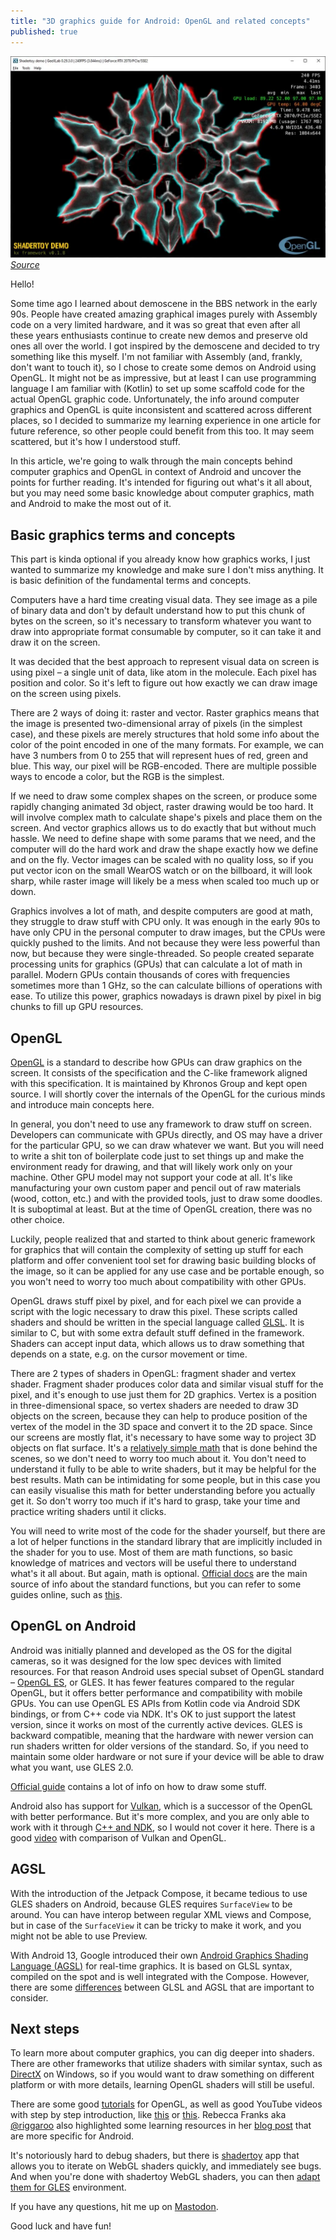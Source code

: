 ```yaml
---
title: "3D graphics guide for Android: OpenGL and related concepts"
published: true
---
```


![OpenGL](/assets/opengl.webp)
*[Source](https://www.geeks3d.com/hacklab/20191021/shadertoy-demopack-v201910-21/)*

Hello!

Some time ago I learned about demoscene in the BBS network in the early 90s. People have created amazing graphical images purely with Assembly code on a very limited hardware, and it was so great that even after all these years enthusiasts continue to create new demos and preserve old ones all over the world. I got inspired by the demoscene and decided to try something like this myself. I'm not familiar with Assembly (and, frankly, don't want to touch it), so I chose to create some demos on Android using OpenGL. It might not be as impressive, but at least I can use programming language I am familiar with (Kotlin) to set up some scaffold code for the actual OpenGL graphic code. Unfortunately, the info around computer graphics and OpenGL is quite inconsistent and scattered across different places, so I decided to summarize my learning experience in one article for future reference, so other people could benefit from this too. It may seem scattered, but it's how I understood stuff.

In this article, we're going to walk through the main concepts behind computer graphics and OpenGL in context of Android and uncover the points for further reading. It's intended for figuring out what's it all about, but you may need some basic knowledge about computer graphics, math and Android to make the most out of it.

## Basic graphics terms and concepts

This part is kinda optional if you already know how graphics works, I just wanted to summarize my knowledge and make sure I don't miss anything. It is basic definition of the fundamental terms and concepts.

Computers have a hard time creating visual data. They see image as a pile of binary data and don't by default understand how to put this chunk of bytes on the screen, so it's necessary to transform whatever you want to draw into appropriate format consumable by computer, so it can take it and draw it on the screen.

It was decided that the best approach to represent visual data on screen is using pixel – a single unit of data, like atom in the molecule. Each pixel has position and color. So it's left to figure out how exactly we can draw image on the screen using pixels.

There are 2 ways of doing it: raster and vector. Raster graphics means that the image is presented two-dimensional array of pixels (in the simplest case), and these pixels are merely structures that hold some info about the color of the point encoded in one of the many formats. For example, we can have 3 numbers from 0 to 255 that will represent hues of red, green and blue. This way, our pixel will be RGB-encoded. There are multiple possible ways to encode a color, but the RGB is the simplest.

If we need to draw some complex shapes on the screen, or produce some rapidly changing animated 3d object, raster drawing would be too hard. It will involve complex math to calculate shape's pixels and place them on the screen. And vector graphics allows us to do exactly that but without much hassle. We need to define shape with some params that we need, and the computer will do the hard work and draw the shape exactly how we define and on the fly. Vector images can be scaled with no quality loss, so if you put vector icon on the small WearOS watch or on the billboard, it will look sharp, while raster image will likely be a mess when scaled too much up or down.

Graphics involves a lot of math, and despite computers are good at math, they struggle to draw stuff with CPU only. It was enough in the early 90s to have only CPU in the personal computer to draw images, but the CPUs were quickly pushed to the limits. And not because they were less powerful than now, but because they were single-threaded. So people created separate processing units for graphics (GPUs) that can calculate a lot of math in parallel. Modern GPUs contain thousands of cores with frequencies sometimes more than 1 GHz, so the can calculate billions of operations with ease. To utilize this power, graphics nowadays is drawn pixel by pixel in big chunks to fill up GPU resources.

## OpenGL

[OpenGL](https://www.opengl.org/) is a standard to describe how GPUs can draw graphics on the screen. It consists of the specification and the C-like framework aligned with this specification. It is maintained by Khronos Group and kept open source. I will shortly cover the internals of the OpenGL for the curious minds and introduce main concepts here.

In general, you don't need to use any framework to draw stuff on screen. Developers can communicate with GPUs directly, and OS may have a driver for the particular GPU, so we can draw whatever we want. But you will need to write a shit ton of boilerplate code just to set things up and make the environment ready for drawing, and that will likely work only on your machine. Other GPU model may not support your code at all. It's like manufacturing your own custom paper and pencil out of raw materials (wood, cotton, etc.) and with the provided tools, just to draw some doodles. It is suboptimal at least. But at the time of OpenGL creation, there was no other choice.

Luckily, people realized that and started to think about generic framework for graphics that will contain the complexity of setting up stuff for each platform and offer convenient tool set for drawing basic building blocks of the image, so it can be applied for any use case and be portable enough, so you won't need to worry too much about compatibility with other GPUs.

OpenGL draws stuff pixel by pixel, and for each pixel we can provide a script with the logic necessary to draw this pixel. These scripts called shaders and should be written in the special language called [GLSL](https://en.wikipedia.org/wiki/OpenGL_Shading_Language). It is similar to C, but with some extra default stuff defined in the framework. Shaders can accept input data, which allows us to draw something that depends on a state, e.g. on the cursor movement or time.

There are 2 types of shaders in OpenGL: fragment shader and vertex shader. Fragment shader produces color data and similar visual stuff for the pixel, and it's enough to use just them for 2D graphics. Vertex is a position in three-dimensional space, so vertex shaders are needed to draw 3D objects on the screen, because they can help to produce position of the vertex of the model in the 3D space and convert it to the 2D space. Since our screens are mostly flat, it's necessary to have some way to project 3D objects on flat surface. It's a [relatively simple math](https://learnopengl.com/Getting-started/Transformations) that is done behind the scenes, so we don't need to worry too much about it. You don't need to understand it fully to be able to write shaders, but it may be helpful for the best results. Math can be intimidating for some people, but in this case you can easily visualise this math for better understanding before you actually get it. So don't worry too much if it's hard to grasp, take your time and practice writing shaders until it clicks.

You will need to write most of the code for the shader yourself, but there are a lot of helper functions in the standard library that are implicitly included in the shader for you to use. Most of them are math functions, so basic knowledge of matrices and vectors will be useful there to understand what's it all about. But again, math is optional. [Official docs](https://registry.khronos.org/OpenGL/index_gl.php) are the main source of info about the standard functions, but you can refer to some guides online, such as [this](https://math.hws.edu/graphicsbook/c6/s3.html).

## OpenGL on Android

Android was initially planned and developed as the OS for the digital cameras, so it was designed for the low spec devices with limited resources. For that reason Android uses special subset of OpenGL standard – [OpenGL ES](https://developer.android.com/develop/ui/views/graphics/opengl/about-opengl), or GLES. It has fewer features compared to the regular OpenGL, but it offers better performance and compatibility with mobile GPUs. You can use OpenGL ES APIs from Kotlin code via Android SDK bindings, or from C++ code via NDK. It's OK to just support the latest version, since it works on most of the currently active devices. GLES is backward compatible, meaning that the hardware with newer version can run shaders written for older versions of the standard. So, if you need to maintain some older hardware or not sure if your device will be able to draw what you want, use GLES 2.0.

[Official guide](https://developer.android.com/develop/ui/views/graphics/opengl) contains a lot of info on how to draw some stuff.

Android also has support for [Vulkan](https://vulkan.org/), which is a successor of the OpenGL with better performance. But it's more complex, and you are only able to work with it through [C++ and NDK](https://developer.android.com/ndk/guides/graphics/getting-started), so I would not cover it here. There is a good [video](https://youtu.be/C7OjI7CpjLw) with comparison of Vulkan and OpenGL.

## AGSL

With the introduction of the Jetpack Compose, it became tedious to use GLES shaders on Android, because GLES requires `SurfaceView` to be around. You can have interop between regular XML views and Compose, but in case of the `SurfaceView` it can be tricky to make it work, and you might not be able to use Preview.

With Android 13, Google introduced their own [Android Graphics Shading Language (AGSL)](https://developer.android.com/develop/ui/views/graphics/agsl) for real-time graphics. It is based on GLSL syntax, compiled on the spot and is well integrated with the Compose. However, there are some [differences](https://developer.android.com/develop/ui/views/graphics/agsl/agsl-vs-glsl) between GLSL and AGSL that are important to consider.

## Next steps

To learn more about computer graphics, you can dig deeper into shaders. There are other frameworks that utilize shaders with similar syntax, such as [DirectX](https://devblogs.microsoft.com/directx/landing-page/) on Windows, so if you would want to draw something on different platform or with more details, learning OpenGL shaders will still be useful.

There are some good [tutorials](https://learnopengl.com) for OpenGL, as well as good YouTube videos with step by step introduction, like [this](https://www.youtube.com/watch?v=f4s1h2YETNY&pp=ygUEZ2xzbA%3D%3D) or [this](https://www.youtube.com/watch?v=uwzEqeMd7uQ&list=PLFky-gauhF452rW98W4cyZ8_2fXBjfGOT&index=1). Rebecca Franks aka [@riggaroo](https://androiddev.social/@riggaroo) also highlighted some learning resources in her [blog post](https://riggaroo.dev/resources-for-learning-opengl-an-android-developers-guide/) that are more specific for Android.

It's notoriously hard to debug shaders, but there is [shadertoy](https://www.shadertoy.com/) app that allows you to iterate on WebGL shaders quickly, and immediately see bugs. And when you're done with shadertoy WebGL shaders, you can then [adapt them for GLES](https://stackoverflow.com/a/19646667/4606884) environment.

If you have any questions, hit me up on [Mastodon](https://mastodon.social/@fobo66).

Good luck and have fun!
